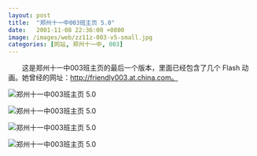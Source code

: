 ```yaml
---
layout: post
title:  "郑州十一中003班主页 5.0"
date:   2001-11-08 22:36:00 +0800
image: /images/web/zz11z-003-v5-small.jpg
categories: [网站, 郑州十一中, 003]
---
```


　　这是郑州十一中003班主页的最后一个版本，里面已经包含了几个 Flash 动画。她曾经的网址：http://friendly003.at.china.com。

![郑州十一中003班主页 5.0]({{site.baseurl}}/images/web/郑州十一中003班主页V5-1.png)

![郑州十一中003班主页 5.0]({{site.baseurl}}/images/web/郑州十一中003班主页V5-2.png)

![郑州十一中003班主页 5.0]({{site.baseurl}}/images/web/郑州十一中003班主页V5-4.png)

![郑州十一中003班主页 5.0]({{site.baseurl}}/images/web/郑州十一中003班主页V5-3.png)
